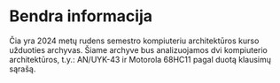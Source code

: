 # Bendra informacija

Čia yra 2024 metų rudens semestro kompiuteriu architektūros kurso užduoties archyvas. Šiame archyve bus analizuojamos dvi kompiuterio architektūros, t.y.: AN/UYK-43 ir Motorola 68HC11 pagal duotą klausimų sąrašą.
